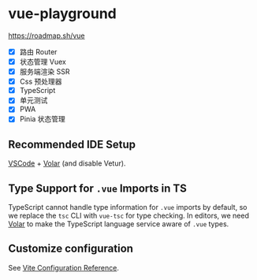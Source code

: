 # vue-playground

https://roadmap.sh/vue

- [x] 路由 Router
- [x] 状态管理 Vuex
- [x] 服务端渲染 SSR
- [x] Css 预处理器
- [x] TypeScript
- [x] 单元测试
- [x] PWA
- [x] Pinia 状态管理

## Recommended IDE Setup

[VSCode](https://code.visualstudio.com/) + [Volar](https://marketplace.visualstudio.com/items?itemName=Vue.volar) (and
disable Vetur).

## Type Support for `.vue` Imports in TS

TypeScript cannot handle type information for `.vue` imports by default, so we replace the `tsc` CLI with `vue-tsc` for
type checking. In editors, we need [Volar](https://marketplace.visualstudio.com/items?itemName=Vue.volar) to make the
TypeScript language service aware of `.vue` types.

## Customize configuration

See [Vite Configuration Reference](https://vitejs.dev/config/).

